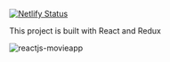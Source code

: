 [![Netlify Status](https://api.netlify.com/api/v1/badges/64e99350-bda6-44c6-8501-8c44dd85b38d/deploy-status)](https://app.netlify.com/sites/candid-pegasus-d8cb9c/deploys)

This project is built with React and Redux

![reactjs-movieapp](https://github.com/fabricefo/reactjs-movieapp/assets/90900297/af4fbf6a-d8c8-41cf-84fe-d193264ed954)


